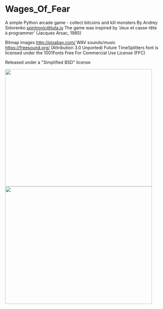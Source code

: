 # Wages_Of_Fear
A simple Python arcade game - collect bitcoins and kill monsters
By Andrey Sidorenko spintronic@tuta.io
The game was inspired by 'Jeux et casse-tête à programmer' (Jacques Arsac, 1985)

Bitmap images http://pixabay.com/
WAV sounds/music https://freesound.org/ (Attribution 3.0 Unported)
Future TimeSplitters font is licensed under the 1001Fonts Free For Commercial Use License (FFC)

Released under a "Simplified BSD" license

<img src="https://cpw6cw.db.files.1drv.com/y4mQKO7o1Jxgxg9GBTIKnHctAS_ZhFcBBtg4vf57Oq2E70_os6FcYhQAi4FhFyQ1hXxNkNOTBtmdtz1LLORqM0MB4u8EzOrAoHfCxJwv2PYVxfYpGkyFUdB4Cs0GTKU-n_wykHAw-XJFxJxhuL7toZZxQGB1Ct5YEz1nXHuahefQsXsZuO_E421886RZht73Euf0jNzaXlBpY5R2S2Qe03HZA?width=481&height=384&cropmode=none" width="481" height="384" />
<img src="https://cpws5q.db.files.1drv.com/y4mmNj81jPCWd4riIjnLLean7XHRmFVVlDEIn9uliPBVeeByqiYWIb4ISN4rZAtI5mnqZ4dMOpZWICze5Y430709ogASzKAMVUOh7R5WGhcHRAuCygAVtgetd-KuQDLHb3LpM1ClN1uI4DaCiJYAnlCZPhaEBEDL5fqDKVuPijccrthe3l0mPdR7sFlri6BsyW0gmtE3p3Gfd_dLl3GwYC5NQ?width=481&height=384&cropmode=none" width="481" height="384" />
